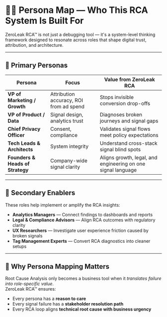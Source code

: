 # 🧑‍💼 Persona Map — Who This RCA System Is Built For

ZeroLeak RCA™ is not just a debugging tool — it's a system-level thinking framework designed to resonate across roles that shape digital trust, attribution, and architecture.

---

## 🎯 Primary Personas

| Persona | Focus | Value from ZeroLeak RCA |
|---------|-------|--------------------------|
| **VP of Marketing / Growth** | Attribution accuracy, ROI from ad spend | Stops invisible conversion drop-offs |
| **VP of Product / Data** | Signal design, analytics trust | Diagnoses broken journeys and signal gaps |
| **Chief Privacy Officer** | Consent, compliance | Validates signal flows meet policy expectations |
| **Tech Leads & Architects** | System integrity | Understand cross-stack signal blind spots |
| **Founders & Heads of Strategy** | Company-wide signal clarity | Aligns growth, legal, and engineering on one signal language |

---

## 🧠 Secondary Enablers

These roles help implement or amplify the RCA insights:

- **Analytics Managers** — Connect findings to dashboards and reports  
- **Legal & Compliance Advisors** — Align RCA outcomes with regulatory clarity  
- **UX Researchers** — Investigate user experience friction caused by broken signals  
- **Tag Management Experts** — Convert RCA diagnostics into cleaner setups

---

## 🔁 Why Persona Mapping Matters

Root Cause Analysis only becomes a business tool when it *translates failure into role-specific value*.  
ZeroLeak RCA™ ensures:

- Every persona has a **reason to care**
- Every signal failure has a **stakeholder resolution path**
- Every RCA loop aligns **technical root cause with business urgency**
